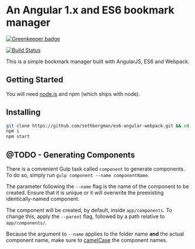 # An Angular 1.x and ES6 bookmark manager

[![Greenkeeper badge](https://badges.greenkeeper.io/sethbergman/es6-angular-webpack.svg)](https://greenkeeper.io/)

[![Build Status](https://travis-ci.org/sethbergman/angular2-webpack-starter.svg?branch=master)](https://travis-ci.org/sethbergman/angular2-webpack-starter)

This is a simple bookmark manager built with AngularJS, ES6 and Webpack.
## Getting Started
You will need [node.js](https://nodejs.org/en/) and npm (which ships with node).

## Installing
```sh
git clone https://github.com/sethbergman/es6-angular-webpack.git && cd es6-angular-webpack
npm i
npm start
```

## @TODO - Generating Components
There is a convenient Gulp task called `component` to generate components. To do so, simply run `gulp component --name componentName`.

The parameter following the `--name` flag is the name of the component to be created. Ensure that it is unique or it will overwrite the preexisting identically-named component.

The component will be created, by default, inside `app/components`. To change this, apply the `--parent` flag, followed by a path relative to `app/components/`.

Because the argument to `--name` applies to the folder name **and** the actual component name, make sure to [camelCase](https://www.quora.com/What-is-the-difference-between-Pascal-Case-and-Camel-Case) the component names.
